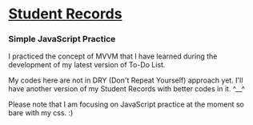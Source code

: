 # [Student Records](https://jiannejose.github.io/student_records/)

### Simple JavaScript Practice

I practiced the concept of MVVM that I have learned during the development of my latest version of To-Do List. 

My codes here are not in DRY (Don't Repeat Yourself) approach yet. I'll have another version of my Student Records with better codes in it. ^__^

Please note that I am focusing on JavaScript practice at the moment so bare with my css. :) 